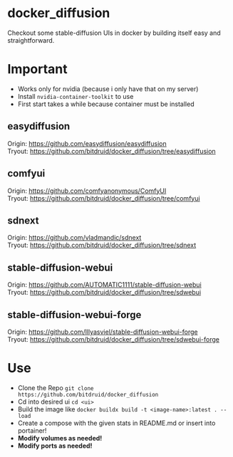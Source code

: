 # docker_diffusion

Checkout some stable-diffusion UIs in docker by building itself easy and straightforward.<br>

# Important

- Works only for nvidia (because i only have that on my server)
- Install `nvidia-container-toolkit` to use
- First start takes a while because container must be installed

## easydiffusion
Origin: https://github.com/easydiffusion/easydiffusion <br>
Tryout: https://github.com/bitdruid/docker_diffusion/tree/easydiffusion
## comfyui
Origin: https://github.com/comfyanonymous/ComfyUI <br>
Tryout: https://github.com/bitdruid/docker_diffusion/tree/comfyui
## sdnext
Origin: https://github.com/vladmandic/sdnext <br>
Tryout: https://github.com/bitdruid/docker_diffusion/tree/sdnext
## stable-diffusion-webui
Origin: https://github.com/AUTOMATIC1111/stable-diffusion-webui <br>
Tryout: https://github.com/bitdruid/docker_diffusion/tree/sdwebui
## stable-diffusion-webui-forge
Origin: https://github.com/lllyasviel/stable-diffusion-webui-forge <br>
Tryout: https://github.com/bitdruid/docker_diffusion/tree/sdwebui-forge

# Use
- Clone the Repo `git clone https://github.com/bitdruid/docker_diffusion`
- Cd into desired ui `cd <ui>`
- Build the image like `docker buildx build -t <image-name>:latest . --load`
- Create a compose with the given stats in README.md or insert into portainer!
- <b>Modify volumes as needed!
- <b>Modify ports as needed!
